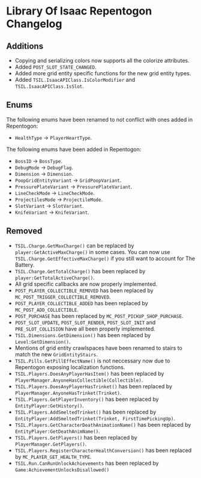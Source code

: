 # Library Of Isaac Repentogon Changelog

## Additions
- Copying and serializing colors now supports all the colorize attributes.
- Added `POST_SLOT_STATE_CHANGED`.
- Added more grid entity specific functions for the new grid entity types.
- Added `TSIL.IsaacAPIClass.IsColorModifier` and `TSIL.IsaacAPIClass.IsSlot`.

## Enums
The following enums have been renamed to not conflict with ones added in Repentogon:
- `HealthType` -> `PlayerHeartType`.

The following enums have been added in Repentogon:
- `BossID` -> `BossType`.
- `DebugMode` -> `DebugFlag`.
- `Dimension` -> `Dimension`.
- `PoopGridEntityVariant` -> `GridPoopVariant`.
- `PressurePlateVariant` -> `PressurePlateVariant`.
- `LineCheckMode` -> `LineCheckMode`.
- `ProjectilesMode` -> `ProjectileMode`.
- `SlotVariant` -> `SlotVariant`.
- `KnifeVariant` -> `KnifeVariant`.

## Removed
- `TSIL.Charge.GetMaxCharge()` can be replaced by `player:GetActiveMaxCharge()` in some cases. You can now use `TSIL.Charge.GetEffectiveMaxCharge()` if you still want to account for The Battery.
- `TSIL.Charge.GetTotalCharge()` has been replaced by `player:GetTotalActiveCharge()`.
- All grid specific callbacks are now properly implemented.
- `POST_PLAYER_COLLECTIBLE_REMOVED` has been replaced by `MC_POST_TRIGGER_COLLECTIBLE_REMOVED`.
- `POST_PLAYER_COLLECTIBLE_ADDED` has been replaced by `MC_POST_ADD_COLLECTIBLE`.
- `POST_PURCHASE` has been replaced by `MC_POST_PICKUP_SHOP_PURCHASE`.
- `POST_SLOT_UPDATE`, `POST_SLOT_RENDER`, `POST_SLOT_INIT` and `PRE_SLOT_COLLISION` have all been properly implemented.
- `TSIL.Dimensions.GetDimension()` has been replaced by `Level:GetDimension()`.
- Mentions of grid entity crawlspaces have been renamed to stairs to match the new `GridEntityStairs`.
- `TSIL.Pills.GetPillEffectName()` is not neccessary now due to Repentogon exposing localization functions.
- `TSIL.Players.DoesAnyPlayerHasItem()` has been replaced by `PlayerManager.AnyoneHasCollectible(Collectible)`.
- `TSIL.Players.DoesAnyPlayerHasTrinket()` has been replaced by `PlayerManager.AnyoneHasTrinket(Trinket)`.
- `TSIL.Players.GetPlayerInventory()` has been replaced by `EntityPlayer:GetHistory()`.
- `TSIL.Players.AddSmeltedTrinket()` has been replaced by `EntityPlayer:AddSmeltedTrinket(Trinket, FirstTimePickingUp)`.
- `TSIL.Players.GetCharacterDeathAnimationName()` has been replaced by `EntityPlayer:GetDeathAnimName()`.
- `TSIL.Players.GetPlayers()` has been replaced by `PlayerManager.GetPlayers()`.
- `TSIL.Players.RegisterCharacterHealthConversion()` has been replaced by `MC_PLAYER_GET_HEALTH_TYPE`.
- `TSIL.Run.CanRunUnlockAchievements` has been replaced by `Game:AchievementUnlocksDisallowed()`